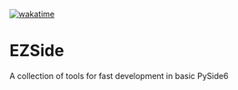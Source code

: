 [![wakatime](https://wakatime.com/badge/user/ecba83ca-20c7-4ce2-b0b5-7a5d7690a6d1/project/018e6549-99b7-4d02-83a1-479954f64e5a.svg)](https://wakatime.com/badge/user/ecba83ca-20c7-4ce2-b0b5-7a5d7690a6d1/project/018e6549-99b7-4d02-83a1-479954f64e5a)

# EZSide
A collection of tools for fast development in basic PySide6
